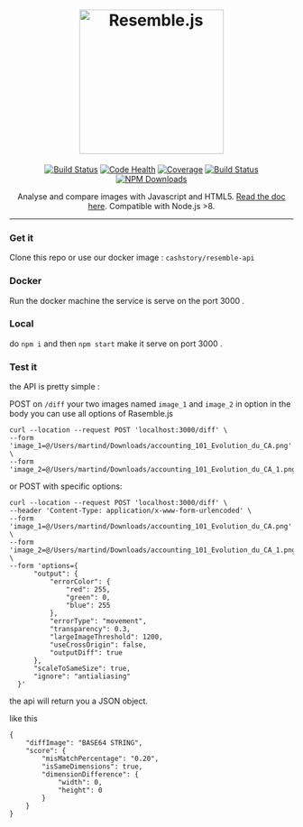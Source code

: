 <h1 align="center"><img src="https://raw.github.com/rsmbl/Resemble.js/master/demoassets/resemble.png" alt="Resemble.js" width="256"/></h1>

<p align="center">
    <a href="https://travis-ci.org/rsmbl/Resemble.js"><img alt="Build Status" src="https://travis-ci.org/rsmbl/Resemble.js.svg?branch=master" /></a>
    <a href="https://www.codacy.com/app/jamescryer/Resemble.js?utm_source=github.com&amp;utm_medium=referral&amp;utm_content=rsmbl/Resemble.js&amp;utm_campaign=Badge_Grade"><img alt="Code Health" src="https://api.codacy.com/project/badge/Grade/1e0972581406417e9914bc58f57704b3" /></a>
    <a href="https://www.codacy.com/app/jamescryer/Resemble.js?utm_source=github.com&utm_medium=referral&utm_content=rsmbl/Resemble.js&utm_campaign=Badge_Coverage"><img alt="Coverage" src="https://api.codacy.com/project/badge/Coverage/9223d8d37c99428c8c06b889470327a5" /></a>
    <a href="https://opensource.org/licenses/MIT"><img alt="Build Status" src="https://img.shields.io/badge/License-MIT-yellow.svg" /></a>
    <a href="https://www.npmjs.com/package/resemblejs"><img alt="NPM Downloads" src="https://img.shields.io/npm/dm/resemblejs.svg" /></a>
</p>

<p align="center">
  Analyse and compare images with Javascript and HTML5. <a href="https://github.com/rsmbl/Resemble.js">Read the doc here</a>. Compatible with Node.js >8.
</p>

<hr />

### Get it

Clone this repo or use our docker image : `cashstory/resemble-api`

### Docker 

Run the docker machine the service is serve on the port 3000 .

### Local

do `npm i` 
and then `npm start` make it serve on port 3000 .

### Test it

the API is pretty simple :

POST on `/diff` your two images named `image_1` and `image_2` in option in the body you can use all options of Rasemble.js

```
curl --location --request POST 'localhost:3000/diff' \
--form 'image_1=@/Users/martind/Downloads/accounting_101_Evolution_du_CA.png' \
--form 'image_2=@/Users/martind/Downloads/accounting_101_Evolution_du_CA_1.png'
```
or POST with specific options:
```
curl --location --request POST 'localhost:3000/diff' \
--header 'Content-Type: application/x-www-form-urlencoded' \
--form 'image_1=@/Users/martind/Downloads/accounting_101_Evolution_du_CA.png' \
--form 'image_2=@/Users/martind/Downloads/accounting_101_Evolution_du_CA_1.png' \
--form 'options={
      "output": {
          "errorColor": {
              "red": 255,
              "green": 0,
              "blue": 255
          },
          "errorType": "movement",
          "transparency": 0.3,
          "largeImageThreshold": 1200,
          "useCrossOrigin": false,
          "outputDiff": true
      },
      "scaleToSameSize": true,
      "ignore": "antialiasing"
  }'
```

the api will return you a JSON object.

like this 

```
{
    "diffImage": "BASE64 STRING",
    "score": {
        "misMatchPercentage": "0.20",
        "isSameDimensions": true,
        "dimensionDifference": {
            "width": 0,
            "height": 0
        }
    }
}
```

